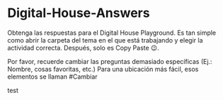 # Digital-House-Answers
Obtenga las respuestas para el Digital House Playground. Es tan simple como abrir la carpeta del tema en el que está trabajando y elegir la actividad correcta. Después, solo es Copy Paste 😉.

Por favor, recuerde cambiar las preguntas demasiado específicas (Ej.: Nombre, cosas favoritas, etc.)
Para una ubicación más fácil, esos elementos se llaman #Cambiar

test
